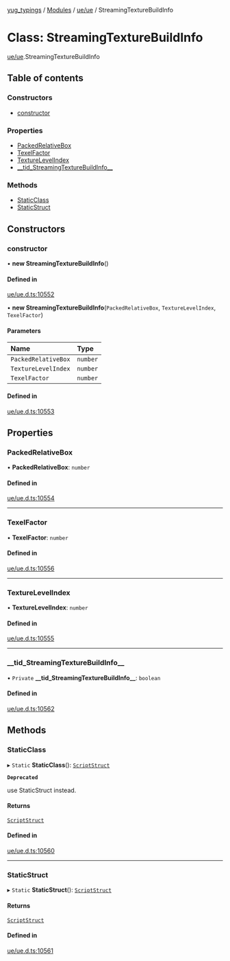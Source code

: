 [yug_typings](../README.md) / [Modules](../modules.md) / [ue/ue](../modules/ue_ue.md) / StreamingTextureBuildInfo

# Class: StreamingTextureBuildInfo

[ue/ue](../modules/ue_ue.md).StreamingTextureBuildInfo

## Table of contents

### Constructors

- [constructor](ue_ue.StreamingTextureBuildInfo.md#constructor)

### Properties

- [PackedRelativeBox](ue_ue.StreamingTextureBuildInfo.md#packedrelativebox)
- [TexelFactor](ue_ue.StreamingTextureBuildInfo.md#texelfactor)
- [TextureLevelIndex](ue_ue.StreamingTextureBuildInfo.md#texturelevelindex)
- [\_\_tid\_StreamingTextureBuildInfo\_\_](ue_ue.StreamingTextureBuildInfo.md#__tid_streamingtexturebuildinfo__)

### Methods

- [StaticClass](ue_ue.StreamingTextureBuildInfo.md#staticclass)
- [StaticStruct](ue_ue.StreamingTextureBuildInfo.md#staticstruct)

## Constructors

### constructor

• **new StreamingTextureBuildInfo**()

#### Defined in

[ue/ue.d.ts:10552](https://github.com/YugMetaverse/yug_typings/blob/b7d9b19/ue/ue.d.ts#L10552)

• **new StreamingTextureBuildInfo**(`PackedRelativeBox`, `TextureLevelIndex`, `TexelFactor`)

#### Parameters

| Name | Type |
| :------ | :------ |
| `PackedRelativeBox` | `number` |
| `TextureLevelIndex` | `number` |
| `TexelFactor` | `number` |

#### Defined in

[ue/ue.d.ts:10553](https://github.com/YugMetaverse/yug_typings/blob/b7d9b19/ue/ue.d.ts#L10553)

## Properties

### PackedRelativeBox

• **PackedRelativeBox**: `number`

#### Defined in

[ue/ue.d.ts:10554](https://github.com/YugMetaverse/yug_typings/blob/b7d9b19/ue/ue.d.ts#L10554)

___

### TexelFactor

• **TexelFactor**: `number`

#### Defined in

[ue/ue.d.ts:10556](https://github.com/YugMetaverse/yug_typings/blob/b7d9b19/ue/ue.d.ts#L10556)

___

### TextureLevelIndex

• **TextureLevelIndex**: `number`

#### Defined in

[ue/ue.d.ts:10555](https://github.com/YugMetaverse/yug_typings/blob/b7d9b19/ue/ue.d.ts#L10555)

___

### \_\_tid\_StreamingTextureBuildInfo\_\_

• `Private` **\_\_tid\_StreamingTextureBuildInfo\_\_**: `boolean`

#### Defined in

[ue/ue.d.ts:10562](https://github.com/YugMetaverse/yug_typings/blob/b7d9b19/ue/ue.d.ts#L10562)

## Methods

### StaticClass

▸ `Static` **StaticClass**(): [`ScriptStruct`](ue_ue.ScriptStruct.md)

**`Deprecated`**

use StaticStruct instead.

#### Returns

[`ScriptStruct`](ue_ue.ScriptStruct.md)

#### Defined in

[ue/ue.d.ts:10560](https://github.com/YugMetaverse/yug_typings/blob/b7d9b19/ue/ue.d.ts#L10560)

___

### StaticStruct

▸ `Static` **StaticStruct**(): [`ScriptStruct`](ue_ue.ScriptStruct.md)

#### Returns

[`ScriptStruct`](ue_ue.ScriptStruct.md)

#### Defined in

[ue/ue.d.ts:10561](https://github.com/YugMetaverse/yug_typings/blob/b7d9b19/ue/ue.d.ts#L10561)
